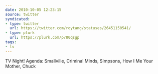 ```yaml
---
date: 2010-10-05 12:23:15
source: twitter
syndicated:
- type: twitter
  url: https://twitter.com/roytang/statuses/26451150541/
- type: plurk
  url: https://plurk.com/p/80qsgp
tags:
- tv
---
```


TV Night! Agenda: Smallville, Criminal Minds, Simpsons, How I Me Your Mother, Chuck
